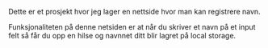 Dette er et prosjekt hvor jeg lager en nettside hvor man kan registrere navn.

Funksjonaliteten på denne netsiden er at når du skriver et navn på et input felt så får du opp en hilse og navnnet ditt blir lagret på local storage. 
